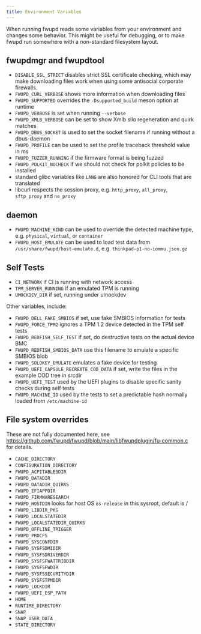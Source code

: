 ```yaml
---
title: Environment Variables
---
```


When running fwupd reads some variables from your environment and changes some
behavior. This might be useful for debugging, or to make fwupd run somewhere
with a non-standard filesystem layout.

## fwupdmgr and fwupdtool

* `DISABLE_SSL_STRICT` disables strict SSL certificate checking, which may make
  downloading files work when using some antisocial corporate firewalls.
* `FWUPD_CURL_VERBOSE` shows more information when downloading files
* `FWUPD_SUPPORTED` overrides the `-Dsupported_build` meson option at runtime
* `FWUPD_VERBOSE` is set when running `--verbose`
* `FWUPD_XMLB_VERBOSE` can be set to show Xmlb silo regeneration and quirk matches
* `FWUPD_DBUS_SOCKET` is used to set the socket filename if running without a dbus-daemon
* `FWUPD_PROFILE` can be used to set the profile traceback threshold value in ms
* `FWUPD_FUZZER_RUNNING` if the firmware format is being fuzzed
* `FWUPD_POLKIT_NOCHECK` if we should not check for polkit policies to be installed
* standard glibc variables like `LANG` are also honored for CLI tools that are translated
* libcurl respects the session proxy, e.g. `http_proxy`, `all_proxy`, `sftp_proxy` and `no_proxy`

## daemon

* `FWUPD_MACHINE_KIND` can be used to override the detected machine type, e.g. `physical`, `virtual`, or `container`
* `FWUPD_HOST_EMULATE` can be used to load test data from `/usr/share/fwupd/host-emulate.d`, e.g. `thinkpad-p1-no-iommu.json.gz`

## Self Tests

* `CI_NETWORK` if CI is running with network access
* `TPM_SERVER_RUNNING` if an emulated TPM is running
* `UMOCKDEV_DIR` if set, running under umockdev

Other variables, include:

* `FWUPD_DELL_FAKE_SMBIOS` if set, use fake SMBIOS information for tests
* `FWUPD_FORCE_TPM2` ignores a TPM 1.2 device detected in the TPM self tests
* `FWUPD_REDFISH_SELF_TEST` if set, do destructive tests on the actual device BMC
* `FWUPD_REDFISH_SMBIOS_DATA` use this filename to emulate a specific SMBIOS blob
* `FWUPD_SOLOKEY_EMULATE` emulates a fake device for testing
* `FWUPD_UEFI_CAPSULE_RECREATE_COD_DATA` if set, write the files in the example COD tree in srcdir
* `FWUPD_UEFI_TEST` used by the UEFI plugins to disable specific sanity checks during self tests
* `FWUPD_MACHINE_ID` used by the tests to set a predictable hash normally loaded from `/etc/machine-id`

## File system overrides

These are not fully documented here, see <https://github.com/fwupd/fwupd/blob/main/libfwupdplugin/fu-common.c>
for details.

* `CACHE_DIRECTORY`
* `CONFIGURATION_DIRECTORY`
* `FWUPD_ACPITABLESDIR`
* `FWUPD_DATADIR`
* `FWUPD_DATADIR_QUIRKS`
* `FWUPD_EFIAPPDIR`
* `FWUPD_FIRMWARESEARCH`
* `FWUPD_HOSTDIR` looks for host OS `os-release` in this sysroot, default is /
* `FWUPD_LIBDIR_PKG`
* `FWUPD_LOCALSTATEDIR`
* `FWUPD_LOCALSTATEDIR_QUIRKS`
* `FWUPD_OFFLINE_TRIGGER`
* `FWUPD_PROCFS`
* `FWUPD_SYSCONFDIR`
* `FWUPD_SYSFSDMIDIR`
* `FWUPD_SYSFSDRIVERDIR`
* `FWUPD_SYSFSFWATTRIBDIR`
* `FWUPD_SYSFSFWDIR`
* `FWUPD_SYSFSSECURITYDIR`
* `FWUPD_SYSFSTPMDIR`
* `FWUPD_LOCKDIR`
* `FWUPD_UEFI_ESP_PATH`
* `HOME`
* `RUNTIME_DIRECTORY`
* `SNAP`
* `SNAP_USER_DATA`
* `STATE_DIRECTORY`
